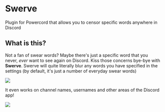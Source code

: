 # Swerve
Plugin for Powercord that allows you to censor specific words anywhere in Discord

## What is this?
Not a fan of swear words? Maybe there's just a specific word that you never, *ever* want to see again on Discord. Kiss those concerns bye-bye with **Swerve**.
Swerve will quite literally blur any words you have specified in the settings (by default, it's just a number of everyday swear words)

![](https://massive-legend.nevulo.xyz/6b5JUytV.gif)

It even works on channel names, usernames and other areas of the Discord app!

![](https://massive-legend.nevulo.xyz/Ho5TzBV8.png)
